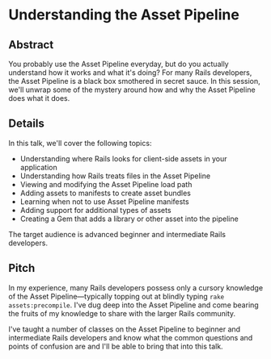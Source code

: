 # Understanding the Asset Pipeline

## Abstract

You probably use the Asset Pipeline everyday, but do you actually understand how it works and what it's doing? For many Rails developers, the Asset Pipeline is a black box smothered in secret sauce. In this session, we'll unwrap some of the mystery around how and why the Asset Pipeline does what it does.

## Details

In this talk, we'll cover the following topics:

* Understanding where Rails looks for client-side assets in your application
* Understanding how Rails treats files in the Asset Pipeline
* Viewing and modifying the Asset Pipeline load path
* Adding assets to manifests to create asset bundles
* Learning when not to use Asset Pipeline manifests
* Adding support for additional types of assets
* Creating a Gem that adds a library or other asset into the pipeline

The target audience is advanced beginner and intermediate Rails developers.

## Pitch

In my experience, many Rails developers possess only a cursory knowledge of the Asset Pipeline—typically topping out at blindly typing `rake assets:precompile`. I've dug deep into the Asset Pipeline and come bearing the fruits of my knowledge to share with the larger Rails community.

I've taught a number of classes on the Asset Pipeline to beginner and intermediate Rails developers and know what the common questions and points of confusion are and I'll be able to bring that into this talk.
